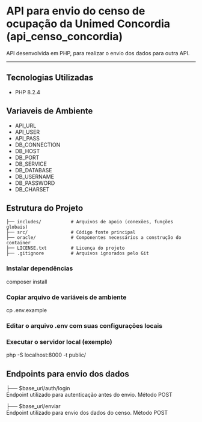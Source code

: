 # API para envio do censo de ocupação da Unimed Concordia (api_censo_concordia)

API desenvolvida em PHP, para realizar o envio dos dados para outra API.

---

## Tecnologias Utilizadas

- PHP 8.2.4

## Variaveis de Ambiente

- API_URL
- API_USER
- API_PASS
- DB_CONNECTION
- DB_HOST
- DB_PORT
- DB_SERVICE
- DB_DATABASE
- DB_USERNAME
- DB_PASSWORD
- DB_CHARSET


## Estrutura do Projeto
```
├── includes/           # Arquivos de apoio (conexões, funções globais)
├── src/                # Código fonte principal
├── oracle/             # Componentes necessários a construção do container
├── LICENSE.txt         # Licença do projeto
├── .gitignore          # Arquivos ignorados pelo Git
```

### Instalar dependências
composer install

### Copiar arquivo de variáveis de ambiente
cp .env.example

### Editar o arquivo .env com suas configurações locais

### Executar o servidor local (exemplo)
php -S localhost:8000 -t public/

## Endpoints para envio dos dados
├── $base_url/auth/login    
Endpoint utilizado para autenticação antes do envio. Método POST

├── $base_url/enviar        
Endpoint utilizado para envio dos dados do censo. Método POST
